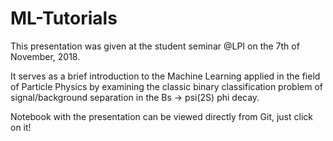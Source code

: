 # ML-Tutorials
This presentation was given at the student seminar @LPI on the 7th of November, 2018.

It serves as a brief introduction to the Machine Learning applied in the field of Particle Physics by examining the classic binary classification problem of signal/background separation in the Bs -> psi(2S) phi decay.

Notebook with the presentation can be viewed directly from Git, just click on it!
